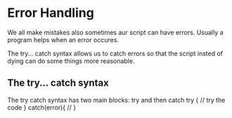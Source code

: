 # Error Handling

We all make mistakes also sometimes aur script can have errors. Usually a program helps when an error occures.

The try... catch syntax allows us to catch errors so that the script insted of dying can do some things more reasonable.

## The try... catch syntax 
The try catch syntax has two main blocks: 
try and then catch 
try {
    // try the code 
} catch(error){
    //
} 

 